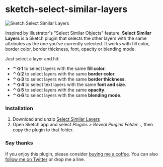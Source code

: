 # sketch-select-similar-layers

![Sketch Select Similar Layers](http://wessley.me/images/SelectSimilarLayersPlugin.png)

Inspired by Illustrator's "Select Similar Objects" feature, **Select Similar Layers** is a Sketch plugin that selects the other layers with the same attributes as the one you've currently selected. It works with fill color, border color, border thickness, font, opacity or blending mode.

Just select a layer and hit:
- **⌃⇧1** to select layers with the same **fill color**.
- **⌃⇧2** to select layers with the same **border color**.
- **⌃⇧3** to select layers with the same **border thickness**.
- **⌃⇧4** to select text layers with the same **font and size**.
- **⌃⇧5** to select layers with the same **opacity**.
- **⌃⇧6** to select layers with the same **blending mode**.

### Installation
1. Download and unzip [Select Similar Layers](https://github.com/wonderbit/sketch-select-similar-layers/archive/master.zip)
2. Open Sketch.app and select *Plugins > Reveal Plugins Folder...*, then copy the plugin to that folder.
 
### Say thanks
If you enjoy this plugin, please consider [buying me a coffee](https://www.paypal.me/wessley/5). You can also [follow  me on Twitter](http://twitter.com/wessley) or drop me a line.

